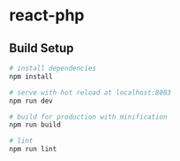 react-php
===

## Build Setup

``` bash
# install dependencies
npm install

# serve with hot reload at localhost:8003
npm run dev

# build for production with minification
npm run build

# lint
npm run lint

```
